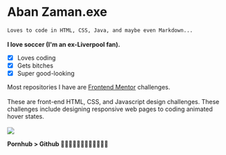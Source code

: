 # Aban Zaman.exe

`Loves to code in HTML, CSS, Java, and maybe even Markdown...`
<br><br><b>I love soccer (I'm an ex-Liverpool fan).</b>
- [x] Loves coding
- [x] Gets bitches 
- [x] Super good-looking

Most repositories I have are <a href="https://www.frontendmentor.io/home">Frontend Mentor</a> challenges.
<br><br>These are front-end HTML, CSS, and Javascript design challenges. These challenges include designing responsive web pages to coding animated hover states.
<br><br>
<img src="https://media3.giphy.com/media/kaBU6pgv0OsPHz2yxy/200w.gif?cid=82a1493bgedkzcabsylfdmd4wqunoyflrmo47kadj7n4g24i&rid=200w.gif&ct=g">

<b>Pornhub > Github 👏🏾👏🏾👏🏾👏🏾👏🏾👏🏾</b>
